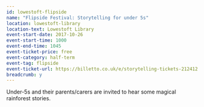 ```yaml
---
id: lowestoft-flipside
name: "Flipside Festival: Storytelling for under 5s"
location: lowestoft-library
location-text: Lowestoft Library
event-start-date: 2017-10-26
event-start-time: 1000
event-end-time: 1045
event-ticket-price: free
event-category: half-term
event-tag: flipside
event-ticket-url: https://billetto.co.uk/e/storytelling-tickets-212412
breadcrumb: y
---
```


Under-5s and their parents/carers are invited to hear some magical rainforest stories.
